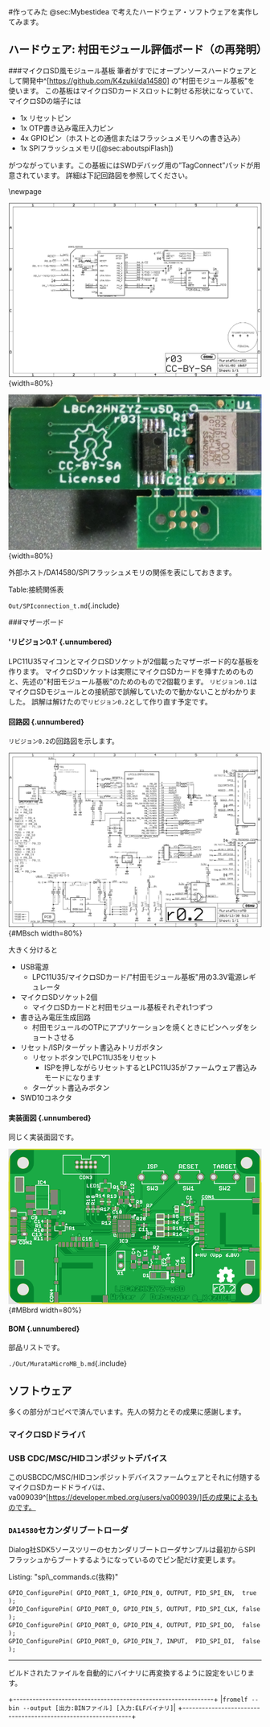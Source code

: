 
#作ってみた
@sec:Mybestidea で考えたハードウェア・ソフトウェアを実作してみます。

## ハードウェア: 村田モジュール評価ボード（の再発明）
###マイクロSD風モジュール基板
筆者がすでにオープンソースハードウェアとして開発中^[https://github.com/K4zuki/da14580]
の"村田モジュール基板"を使います。
この基板はマイクロSDカードスロットに刺せる形状になっていて、マイクロSDの端子には

* 1x リセットピン
* 1x OTP書き込み電圧入力ピン
* 4x GPIOピン（ホストとの通信またはフラッシュメモリへの書き込み）
* 1x SPIフラッシュメモリ([@sec:aboutspiFlash])

がつながっています。この基板にはSWDデバッグ用の”TagConnect”パッドが用意されています。
詳細は下記回路図を参照してください。

\newpage

![回路図](images/2.4.1_MurataMicroSD.sch.png){width=80%}

![実装写真](images/MurataMicroSD.jpg){width=80%}

外部ホスト/DA14580/SPIフラッシュメモリの関係を表にしておきます。

Table:接続関係表

`Out/SPIconnection_t.md`{.include}

###マザーボード
#### 'リビジョン0.1' {.unnumbered}
LPC11U35マイコンとマイクロSDソケットが2個載ったマザーボード的な基板を作ります。
マイクロSDソケットは実際にマイクロSDカードを挿すためのものと、先述の"村田モジュール基板"のためのもので2個載ります。
`リビジョン0.1`はマイクロSDモジュールとの接続部で誤解していたので動かないことがわかりました。
誤解は解けたので`リビジョン0.2`として作り直す予定です。

#### 回路図 {.unnumbered}
`リビジョン0.2`の回路図を示します。

![リビジョン0.2回路図](images/MurataMicroMBr02.sch.png){#MBsch width=80%}

大きく分けると

* USB電源
    * LPC11U35/マイクロSDカード/"村田モジュール基板"用の3.3V電源レギュレータ
* マイクロSDソケット2個
    * マイクロSDカードと村田モジュール基板それぞれ1つずつ
* 書き込み電圧生成回路
    * 村田モジュールのOTPにアプリケーションを焼くときにピンヘッダをショートさせる
* リセット/ISP/ターゲット書込みトリガボタン
    * リセットボタンでLPC11U35をリセット
        * ISPを押しながらリセットするとLPC11U35がファームウェア書込みモードになります
    * ターゲット書込みボタン
* SWD10コネクタ

#### 実装面図 {.unnumbered}
同じく実装面図です。

![リビジョン0.2実装図](images/MurataMicroMBr02.brd.png){#MBbrd width=80%}

#### BOM {.unnumbered}
部品リストです。

`./Out/MurataMicroMB_b.md`{.include}

## ソフトウェア
多くの部分がコピペで済んでいます。先人の努力とその成果に感謝します。

### マイクロSDドライバ
### USB CDC/MSC/HIDコンポジットデバイス
このUSBCDC/MSC/HIDコンポジットデバイスファームウェアとそれに付随するマイクロSDカードドライバは、
va009039^[https://developer.mbed.org/users/va009039/]氏の成果によるものです。

### `DA14580`セカンダリブートローダ
Dialog社SDK5ソースツリーのセカンダリブートローダサンプルは最初からSPIフラッシュからブートするようになっているのでピン配だけ変更します。

<!-- ```{#lst:code .haskell caption="Listing caption"}
main :: IO ()
main = putStrLn "Hello World!"
``` -->

Listing: "spi\\\_commands.c(抜粋)"

```{#lst:spi_commands_c .c .numberLines numbers="left"}
GPIO_ConfigurePin( GPIO_PORT_1, GPIO_PIN_0, OUTPUT, PID_SPI_EN,  true  );
GPIO_ConfigurePin( GPIO_PORT_0, GPIO_PIN_5, OUTPUT, PID_SPI_CLK, false );
GPIO_ConfigurePin( GPIO_PORT_0, GPIO_PIN_4, OUTPUT, PID_SPI_DO,  false );
GPIO_ConfigurePin( GPIO_PORT_0, GPIO_PIN_7, INPUT,  PID_SPI_DI,  false );
```

***
<!-- `patch.diff`{.include} -->

ビルドされたファイルを自動的にバイナリに再変換するように設定をいじります。

+--------------------------------------------------------------+
|`fromelf --bin --output [出力:BINファイル] [入力:ELFバイナリ]`|
+--------------------------------------------------------------+
